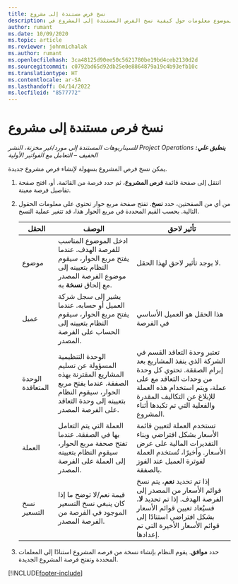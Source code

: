 ```yaml
---
title: نسخ فرص مستندة إلى مشروع
description: يوفر هذا الموضوع معلومات حول كيفية نسخ الفرص المستندة إلى المشروع في Project Operations.
author: rumant
ms.date: 10/09/2020
ms.topic: article
ms.reviewer: johnmichalak
ms.author: rumant
ms.openlocfilehash: 3ca48125d90ee50c5621780be19bd4ceb2130d2d
ms.sourcegitcommit: c0792bd65d92db25e0e8864879a19c4b93efb10c
ms.translationtype: HT
ms.contentlocale: ar-SA
ms.lasthandoff: 04/14/2022
ms.locfileid: "8577772"
---
```

# <a name="copy-project-based-opportunities"></a>نسخ فرص مستندة إلى مشروع

_**ينطبق علي:** ‏‫Project Operations للسيناريوهات المستندة إلى مورد/غير مخزنة‬، ‏‫النشر الخفيف – التعامل مع الفواتير الأولية‬_


يمكن نسخ فرص المشروع بسهولة لإنشاء فرص مشروع جديدة. 

1. انتقل إلى صفحة قائمة **فرص المشروع**، ثم حدد فرصة من القائمة. أو، افتح صفحة تفاصيل فرصة معينة. 
2. من أي من الصفحتين، حدد **نسخ**. تفتح صفحة مربع حوار تحتوي على معلومات الحقول التالية. بحسب القيم المحددة في مربع الحوار هذا، قد تتغير عملية النسخ.

    | **الحقل** | **الوصف** | **تأثير لاحق** |
    | --- | --- | --- |
    | موضوع | ادخل الموضوع المناسب للفرصة الهدف. عندما يفتح مربع الحوار، سيقوم النظام بتعيينه إلى موضوع الفرصة المصدر مع إلحاق **نسخة** به. | لا يوجد تأثير لاحق لهذا الحقل. |
    | عميل | يشير إلى سجل شركة العميل أو حسابه. عندما يفتح مربع الحوار، سيقوم النظام بتعيينه إلى الحساب على الفرصة المصدر. | هذا الحقل هو العميل الأساسي في الفرصة |
    | الوحدة المتعاقدة | الوحدة التنظيمية المسؤولة عن تسليم المشاريع المقترنة بهذه الصفقة. عندما يفتح مربع الحوار، سيقوم النظام بتعيينه إلى وحدة التعاقد على الفرصة المصدر. | تعتبر وحدة التعاقد القسم في الشركة الذي ينفذ المشاريع بعد إبرام الصفقة. تحتوي كل وحدة من وحدات التعاقد مع على عملة، ويتم استخدام هذه العملة للإبلاغ عن التكاليف المقدرة والفعلية التي تم تكبدها أثناء المشروع. |
    | ‏‏العملة | العملة التي يتم التعامل بها في الصفقة. عندما تفتح صحفة مربع الحوار، سيقوم النظام بتعيينه إلى العملة على الفرصة المصدر. | تستخدم العملة لتعيين قائمة الأسعار بشكل افتراضي وبناء التقديرات المالية على عرض الأسعار. وأخيرًا، تُستخدم العملة لفوترة العميل عند الفوز بالصفقة. |
    | نسخ التسعير | قيمة نعم/لا توضح ما إذا كان ينبغي نسخ التسعير الموجود في الفرصة من الفرصة المصدر. | إذا تم تحديد **نعم**، يتم نسخ قوائم الأسعار من المصدر إلى الفرصة الهدف. إذا تم تحديد **لا**، فسيُعاد تعيين قوائم الأسعار بشكل افتراضي استنادًا إلى قوائم الأسعار الأخيرة التي تم إعدادها. |

3. حدد **موافق**. يقوم النظام بإنشاء نسخة من فرصه المشروع استنادًا إلى المعلمات المحددة وتفتح فرصة المشروع الجديدة.


[!INCLUDE[footer-include](../includes/footer-banner.md)]